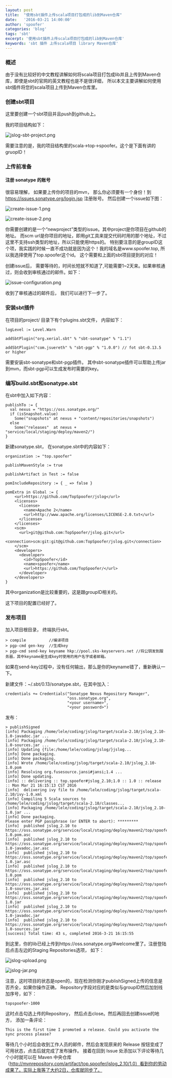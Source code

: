 ```yaml
---
layout: post
title:  "使用sbt插件上传scala项目打包成的lib到Maven仓库"
date:   '2016-03-21 14:00:00'
author: 'spoofer'
categories: 'blog'
tags: 'sbt'
excerpt: '使用sbt插件上传scala项目打包成的lib到Maven仓库'
keywords: 'sbt 插件 上传scala项目 library Maven仓库'
---
```


### 概述

由于没有比较好的中文教程讲解如何将scala项目打包成lib并且上传到Maven仓库，即使是sbt的官网的英文教程也是不是很详细，
所以本文主要讲解如何使用sbt插件将您的scala项目上传到Maven仓库里。

 <!--more-->

### 创建sbt项目

这里要创建一个sbt项目并且push到github上。

我的项目结构如下：

![jslog-sbt-project.png][1]

需要注意的是，我的项目结构里的scala->top->spoofer。这个是下面有讲的gruopID！


### 上传前准备

#### 注册 sonatype 的账号

很容易理解， 如果要上传你的项目的mvn， 那么你必须要有一个身份！到 https://issues.sonatype.org/login.jsp 注册账号。
然后创建一个issue如下图：

![create-issue-1.png][2]

![create-issue-2.png][3]

你需要创建的是一个“newproject”类型的issue。其中project是你项目在github的地址。
而scm url是你项目的地址，即用git工具来提交代码时用的那个地址，不过这里不支持ssh类型的地址，所以只能使用https的。
特别要注意的是groupID这个项，我实践的时候一直不成功就是因为这个！我的域名是www.spoofer.top, 所以我选择使用了top.spoofer这个id。
这个需要和上面的sbt项目提到的对应！

创建issue后， 需要等待的，时间长短就不知道了,可能需要1~2天来。如果审核通过，则会收到审核通过的邮件。如下：

![issue-configuration.png][4]

收到了审核通过的邮件后， 我们可以进行下一步了。

### 安装sbt插件

在项目的project/ 目录下有个plugins.sbt文件， 内容如下：

```
logLevel := Level.Warn

addSbtPlugin("org.xerial.sbt" % "sbt-sonatype" % "1.1")

addSbtPlugin("com.jsuereth" % "sbt-pgp" % "1.0.0") // fot sbt-0.13.5 or higher
```

需要安装sbt-sonatype和sbt-pgp插件。
其中sbt-sonatype插件可以帮助上传jar到mvn，而sbt-pgp可以生成发布时需要的key。


### 编写build.sbt和sonatype.sbt


在sbt中加入如下内容：

```
publishTo := {
  val nexus = "https://oss.sonatype.org/"
  if (isSnapshot.value)
    Some("snapshots" at nexus + "content/repositories/snapshots")
  else
    Some("releases"  at nexus + "service/local/staging/deploy/maven2/")
}
```

新建sonatype.sbt， 在sonatype.sbt中的内容如下：

```
organization := "top.spoofer"

publishMavenStyle := true

publishArtifact in Test := false

pomIncludeRepository := { _ => false }

pomExtra in Global := {
    <url>https://github.com/TopSpoofer/jslog</url>
    <licenses>
      <license>
        <name>Apache 2</name>
        <url>http://www.apache.org/licenses/LICENSE-2.0.txt</url>
      </license>
    </licenses>
    <scm>
      <url>git@github.com:TopSpoofer/jslog.git</url>
      <connection>scm:git:git@github.com:TopSpoofer/jslog.git</connection>
    </scm>
    <developers>
      <developer>
        <id>TopSpoofer</id>
        <name>spoofer</name>
        <url>https://github.com/TopSpoofer/</url>
      </developer>
    </developers>
}
```
其中organization是比较重要的，这是跟groupID相关的。

这下项目的配置已经好了。

### 发布项目

加入项目根目录， 终端执行sbt。

```
> compile          //编译项目
> pgp-cmd gen-key  //生成key
> pgp-cmd send-key keyname hkp://pool.sks-keyservers.net //将公钥发到服务器，其中keyname是生成key时使用的用户名字或者邮箱。
```

如果在send-key过程中，没有任何输出，那么是你的keyname错了，重新确认一下。

新建文件：~/.sbt/0.13/sonatype.sbt，在其中加入：

```
credentials += Credentials("Sonatype Nexus Repository Manager",
                           "oss.sonatype.org",
                           "<your username>",
                           "<your password>")
```

发布：

```
> publishSigned
[info] Packaging /home/lele/coding/jslog/target/scala-2.10/jslog_2.10-1.0-javadoc.jar ...
[info] Packaging /home/lele/coding/jslog/target/scala-2.10/jslog_2.10-1.0-sources.jar ...
[info] Updating {file:/home/lele/coding/jslog/}jslog...
[info] Done packaging.
[info] Done packaging.
[info] Wrote /home/lele/coding/jslog/target/scala-2.10/jslog_2.10-1.0.pom
[info] Resolving org.fusesource.jansi#jansi;1.4 ...
[info] Done updating.
[info] :: delivering :: top.spoofer#jslog_2.10;1.0 :: 1.0 :: release :: Mon Mar 21 16:15:13 CST 2016
[info] 	delivering ivy file to /home/lele/coding/jslog/target/scala-2.10/ivy-1.0.xml
[info] Compiling 5 Scala sources to /home/lele/coding/jslog/target/scala-2.10/classes...
[info] Packaging /home/lele/coding/jslog/target/scala-2.10/jslog_2.10-1.0.jar ...
[info] Done packaging.
Please enter PGP passphrase (or ENTER to abort): *********
[info] 	published jslog_2.10 to https://oss.sonatype.org/service/local/staging/deploy/maven2/top/spoofer/jslog_2.10/1.0/jslog_2.10-1.0.pom.asc
[info] 	published jslog_2.10 to https://oss.sonatype.org/service/local/staging/deploy/maven2/top/spoofer/jslog_2.10/1.0/jslog_2.10-1.0-javadoc.jar.asc
[info] 	published jslog_2.10 to https://oss.sonatype.org/service/local/staging/deploy/maven2/top/spoofer/jslog_2.10/1.0/jslog_2.10-1.0.jar.asc
[info] 	published jslog_2.10 to https://oss.sonatype.org/service/local/staging/deploy/maven2/top/spoofer/jslog_2.10/1.0/jslog_2.10-1.0.pom
[info] 	published jslog_2.10 to https://oss.sonatype.org/service/local/staging/deploy/maven2/top/spoofer/jslog_2.10/1.0/jslog_2.10-1.0-sources.jar.asc
[info] 	published jslog_2.10 to https://oss.sonatype.org/service/local/staging/deploy/maven2/top/spoofer/jslog_2.10/1.0/jslog_2.10-1.0.jar
[info] 	published jslog_2.10 to https://oss.sonatype.org/service/local/staging/deploy/maven2/top/spoofer/jslog_2.10/1.0/jslog_2.10-1.0-javadoc.jar
[info] 	published jslog_2.10 to https://oss.sonatype.org/service/local/staging/deploy/maven2/top/spoofer/jslog_2.10/1.0/jslog_2.10-1.0-sources.jar
[success] Total time: 43 s, completed 2016-3-21 16:15:55
```

到这里，你的lib已经上传到https://oss.sonatype.org/#welcome里了。注册登陆后点击左边的Staging Repositories选项， 如下：


![jslog-upload.png][5]

![jslog-jar.png][6]

注意，这时项目的状态是open的，现在检测你刚才publishSigned上传的信息是否齐全，如果你操作正确，
Repository字段对应的是类似与groupID然后加划线加序号，如下：

```
topspoofer-1000
```

这时点击勾选上传的Repository， 然后点击close。然后再回去创建issue的地方， 添加一条评论：
```
This is the first time I promoted a release. Could you activate the sync process please?
```

等待几个小时后会收到工作人员的邮件，然后会发现原来的 Release 按钮变成了可用状态，点击后就完成了发布操作。
接着在回到 Issue 处添加以下评论等待几个小时就可以在 Maven 中央仓库（http://mvnrepository.com/artifact/top.spoofer/jslog_2.10/1.0）看到你的劳动成果了。实际上我等了大约2日，仓库就同步了。

[1]: http://www.spoofer.top/assets/images/2016/03/jslog-sbt-project.png
[2]: http://www.spoofer.top/assets/images/2016/03/create-issue-1.png
[3]: http://www.spoofer.top/assets/images/2016/03/create-issue-2.png
[4]: http://www.spoofer.top/assets/images/2016/03/issue-configuration.png
[5]: http://www.spoofer.top/assets/images/2016/03/jslog-upload.png
[6]: http://www.spoofer.top/assets/images/2016/03/jslog-jar.png
